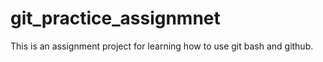 # git_practice_assignmnet

This is an assignment project for learning how to use git bash and github.
